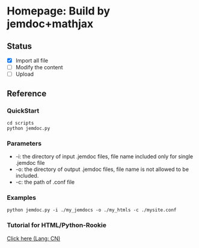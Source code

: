 # Homepage: Build by jemdoc+mathjax

## Status
- [x] Import all file 
- [ ] Modify the content
- [ ] Upload

## Reference

### QuickStart
    cd scripts
    python jemdoc.py

### Parameters
- -i: the directory of input .jemdoc files, file name included only for single .jemdoc file
- -o: the directory of output .jemdoc files, file name is not allowed to be included.
- -c: the path of .conf file

### Examples
    python jemdoc.py -i ./my_jemdocs -o ./my_htmls -c ./mysite.conf

### Tutorial for HTML/Python-Rookie
[Click here (Lang: CN)](http://blog.adilifer.com/index.php/2023/02/22/%ef%bc%88%e4%bf%9d%e5%a7%86%e7%ba%a7%e6%95%99%e7%a8%8b%ef%bc%89%e5%9f%ba%e4%ba%8ejemdoc%e7%9a%84%e5%ad%a6%e6%9c%af%e4%b8%bb%e9%a1%b5%e5%88%b6%e4%bd%9c/)



